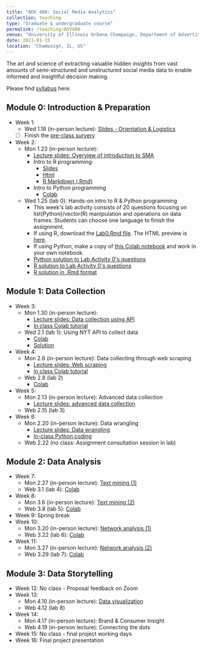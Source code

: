 ```yaml
---
title: "ADV 480: Social Media Analytics"
collection: teaching
type: "Graduate & undergraduate course"
permalink: /teaching/ADV480
venue: "University of Illinois Urbana Champaign, Department of Advertising"
date: 2023-01-15
location: "Champaign, IL, US"
---
```


The art and science of extracting valuable hidden insights from vast amounts of semi-structured and unstructured social media data to enable informed and insightful decision making.

Please find [syllabus](https://docs.google.com/document/d/1MgLldJJeVO-ILw-jHBWqG_DW3D8GQZ1nyCiHRsK1ygA/edit?usp=sharing) here. 

Module 0: Introduction & Preparation 
--------


* Week 1:  
	* Wed 1.18 (in-person lecture): [Slides - Orientation & Logistics](https://docs.google.com/presentation/d/15b69b--si3OJIkc4vy9Nbmx049rOrzf6JL6WaMX3O5g/edit?usp=sharing) 
	- [ ] Finish the [pre-class survery](https://forms.gle/VCKzGNVq42qXyR6i8) 
* Week 2: 
	* Mon 1.23 (in-person lecture): 
		* [Lecture slides: Overview of introduction to SMA](https://docs.google.com/presentation/d/1vpY_-3Ol3RF8PvPD0f2bSKroAHzO3mTg7w44EqWShRc/edit?usp=sharing) 
		* Intro to R programming: 
			* [Slides](https://docs.google.com/presentation/d/1xAacHqitu9UC41ef57RgvU0rYsQcgeT4kXS4i1slsmY/edit?usp=sharing)
			* [Html](https://drmaggiezhang.com/files/R-Basics.html)
			* [R Markdown (.Rmd)](https://drmaggiezhang.com/files/R-Basics.Rmd)
		* Intro to Python programming
			* [Colab](https://colab.research.google.com/drive/1bCN_SdsWdlPy8Hpp1l9CQvBMrtsr8O7Z?usp=sharing)
	* Wed 1.25 (lab 0): Hands-on intro to R & Python programming
		*  This week's lab activity consists of 20 questions focusing on list(Python)/vector(R) manipulation and operations on data frames. Students can choose one language to finish the assignment.
		*  If using R, download the [Lab0.Rmd file](https://drmaggiezhang.com/files/Lab0.Rmd). The HTML preview is [here](https://drmaggiezhang.com/files/Lab0.html).
		*  If using Python, make a copy of [this Colab notebook](https://colab.research.google.com/drive/1WcCJ44K34qDv7657ZQvMGMOGBjoNFrNe?usp=sharing) and work in your own notebook. 
		*  [Python solution to Lab Activity 0's questions](https://colab.research.google.com/drive/1pyWf3wSOgi0jcfaiM-r5Rj8Y8vmBVzYr?usp=sharing)
		*  [R solution to Lab Activity 0's questions](https://drmaggiezhang.com/files/Lab0_solution.html)
		*  [R solution in .Rmd format](https://drmaggiezhang.com/files/Lab0_solution.Rmd)  

Module 1: Data Collection
--------
* Week 3:
	* Mon 1.30 (in-person lecture): 
		* [Lecture slides: Data collection using API](https://docs.google.com/presentation/d/1wcIRGO78cxpv5tzTOeV_FJXLeRXZZ4wrXvnWO3TKAD8/edit?usp=sharing)
		* [In class Colab tutorial](https://colab.research.google.com/drive/1Q8i_o4ih_HkCQk891Jsy8xrNk3hQI2vN?usp=sharing)
	* Wed 2.1 (lab 1): Using NYT API to collect data
		* [Colab](https://colab.research.google.com/drive/1h2okP1CH1qnP98U2563c5TMez2iZ_ekw?usp=sharing)
		* [Solution](https://colab.research.google.com/drive/1EzEG9-OakGRY7XveLex3kJHG72Tn8QTF?usp=sharing)
* Week 4:
	* Mon 2.6 (in-person lecture): Data collecting through web scraping
		* [Lecture slides: Web scraping](https://docs.google.com/presentation/d/14XfsTS1WdsIU1leFSEVz4Lhy5r--CWNLs5CM5zgz7js/edit)
		* [In class Colab tutorial](https://colab.research.google.com/drive/10wqiZfvqhzLku6DXtGZQvqY0OhiGtoZa?usp=sharing) 
	* Web 2.8 (lab 2)
		* [Colab](https://colab.research.google.com/drive/1d8teGQJ7IV7ZHdmOwLS5zxWMe8gC1ytP) 
* Week 5:
	* Mon 2.13 (in-person lecture): Advanced data collection 
		* [Lecture slides: advanced data collection](https://docs.google.com/presentation/d/1Gs6GYm8QI0rPmpuhMiD31Dh_uWorwH0bSEmQl4bh6Pw/edit?usp=sharing) 
	* Web 2.15 (lab 3)
* Week 6:
	* Mon 2.20 (in-person lecture): Data wrangling
		* [Lecture slides: Data wrangling](https://docs.google.com/presentation/d/1gqlLzFwXmhxT3vf3-shUSnWfj4ooEUy2fBs2ByyLVGo/edit?usp=sharing)
		* [In-class Python coding](https://colab.research.google.com/drive/1pb3vbT5mNEHb6Km3FqKH28EjPw4_sIl8?usp=sharing)
	* Web 2.22 (no class: Assignment consultation session in lab)

Module 2: Data Analysis
--------
* Week 7: 
	* Mon 2.27 (in-person lecture): [Text mining (1)](https://docs.google.com/presentation/d/1-uh6AvLX-9klF8qsBXO0bLcrAoLoBBkymmLZmn65114/edit)
	* Web 3.1 (lab 4): [Colab](https://colab.research.google.com/drive/1AdzoPW3cAPEd9DZrDb7W1cbTeRWItty1?usp=sharing)
* Week 8:
	* Mon 3.6 (in-person lecture): [Text mining (2)](https://docs.google.com/presentation/d/1flVUBMR-hVpmOSP6PSSpThFwOfl3Od4bj-9bjUuKaq4/edit)
	* Web 3.8 (lab 5): [Colab](https://colab.research.google.com/drive/1jpEeKAZvrf6P9fFdtK0XoWD865JMmHco?usp=sharing)
* Week 9: Spring break 
* Week 10:
	* Mon 3.20 (in-person lecture): [Network analysis (1)](https://docs.google.com/presentation/d/1UtJbFEMI26z_R6S4mio7YLY_cHGOzvBpNGK8sScHOvQ/edit)
	* Web 3.22 (lab 6): [Colab](https://colab.research.google.com/drive/1zdzEyg1cyU0mzCjDQcHWloNnIn7Rlx_0?usp=sharing)
* Week 11:
	* Mon 3.27 (in-person lecture): [Network analysis (2)](https://docs.google.com/presentation/d/1fffimuPW-T52tGtA_AU3W39Luzu8tMqrjctqATgKjVU/edit)
	* Web 3.29 (lab 7): [Colab](https://colab.research.google.com/drive/1EHDLk1UfBOxcAo_IBj5HsEsNuZM6MjJC)

Module 3: Data Storytelling
--------
* Week 12: No class - Proposal feedback on Zoom
* Week 13:
	* Mon 4.10 (in-person lecture): [Data visualization](https://docs.google.com/presentation/d/17sokPPO4Z4_FDw78KDVJ_rfVzDhh-3g17cjk2airzOY/edit?usp=sharing) 
	* Web 4.12 (lab 8)
* Week 14: 
	* Mon 4.17 (in-person lecture): Brand & Consumer Insight
	* Web 4.19 (in-person lecture): Connecting the dots
* Week 15: No class - final project working days
* Week 16: Final project presentation 









